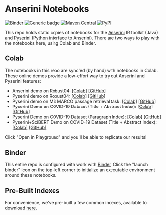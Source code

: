 # Anserini Notebooks

[![Binder](https://mybinder.org/badge_logo.svg)](https://mybinder.org/v2/gh/castorini/anserini-notebooks/master)
[![Generic badge](https://img.shields.io/badge/Lucene-v8.3.0-brightgreen.svg)](https://archive.apache.org/dist/lucene/java/8.3.0/)
[![Maven Central](https://img.shields.io/maven-central/v/io.anserini/anserini?color=brightgreen)](https://search.maven.org/search?q=a:anserini)
[![PyPI](https://img.shields.io/pypi/v/pyserini?color=brightgreen)](https://pypi.org/project/pyserini/)

This repo holds static copies of notebooks for the [Anserini](https://github.com/castorini/anserini) IR toolkit (Java) and [Pyserini](https://github.com/castorini/pyserini) (Python interface to Anserini).
There are two ways to play with the notebooks here, using Colab and Binder.

## Colab

The notebooks in this repo are sync'ed (by hand) with notebooks in Colab.
These online demos provide a low-effort way to try out Anserini and Pyserini features:

+ Anserini demo on Robust04: [[Colab]](https://colab.research.google.com/drive/1s44ylhEkXDzqNgkJSyXDYetGIxO9TWZn) [[GitHub]](anserini_robust04_demo.ipynb)
+ Pyserini demo on Robust04: [[Colab]](https://colab.research.google.com/drive/1wiDOnjsPMZzrleQF-GnE5W6VsF7biuXH) [[GitHub]](pyserini_robust04_demo.ipynb)
+ Pyserini demo on MS MARCO passage retrieval task: [[Colab]](https://colab.research.google.com/drive/1nY1bjwop3Enygrks-208EilhiCYmYKT6) [[GitHub]](pyserini_msmarco_passage_demo.ipynb)
+ Pyserini Demo on COVID-19 Dataset (Title + Abstract Index): [[Colab]](https://colab.research.google.com/drive/1mrapJp6-RIB-3u6FaJVa4WEwFdEBOcTe) [[GitHub]](pyserini_covid19_default.ipynb)
+ Pyserini Demo on COVID-19 Dataset (Paragraph Index): [[Colab]](https://colab.research.google.com/drive/1VvUR8P2CZvmdwC_J3AvRH5GvtMld8_zN) [[GitHub]](pyserini_covid19_paragraph.ipynb)
+ Pyserini+SciBERT Demo on COVID-19 Dataset (Title + Abstract Index): [[Colab]](https://colab.research.google.com/github/castorini/anserini-notebooks/blob/master/Pyserini%2BSciBERT_on_COVID_19_Demo.ipynb) [[GitHub]](Pyserini+SciBERT_on_COVID_19_Demo.ipynb)

Click "Open in Playground" and you'll be able to replicate our results!

## Binder

This entire repo is configured with work with [Binder](https://mybinder.org/).
Click the "launch binder" icon on the top-left corner to initialize an executable environment around these notebooks.

## Pre-Built Indexes

For convenience, we've pre-built a few common indexes, available to download [here](https://git.uwaterloo.ca/jimmylin/anserini-indexes).

